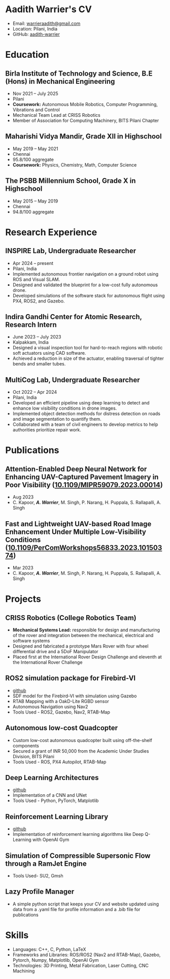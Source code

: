 # Aadith Warrier's CV

- Email: [warrieraadith@gmail.com](mailto:warrieraadith@gmail.com)
- Location: Pilani, India
- GitHub: [aadith-warrier](https://github.com/aadith-warrier)

# Education

## Birla Institute of Technology and Science, B.E (Hons) in Mechanical Engineering

- Nov 2021 – July 2025
- Pilani
- **Coursework:** Autonomous Mobile Robotics, Computer Programming, Vibrations and Control
- Mechanical Team Lead at CRISS Robotics
- Member of Association for Computing Machinery, BITS Pilani Chapter

## Maharishi Vidya Mandir, Grade XII in Highschool

- May 2019 – May 2021
- Chennai
- 95.8/100 aggregate
- **Coursework:** Physics, Chemistry, Math, Computer Science

## The PSBB Millennium School, Grade X in Highschool

- May 2015 – May 2019
- Chennai
- 94.8/100 aggregate

# Research Experience

## INSPIRE Lab, Undergraduate Researcher

- Apr 2024 – present
- Pilani, India
- Implemented autonomous frontier navigation on a ground robot using ROS and Visual SLAM.
- Designed and validated the blueprint for a low-cost fully autonomous drone.
- Developed simulations of the software stack for autonomous flight using PX4, ROS2, and Gazebo.

## Indira Gandhi Center for Atomic Research, Research Intern

- June 2023 – July 2023
- Kalpakkam, India
- Designed a visual inspection tool for hard-to-reach regions with robotic soft actuators using CAD software.
- Achieved a reduction in size of the actuator, enabling traversal of tighter bends and smaller tubes.

## MultiCog Lab, Undergraduate Researcher

- Oct 2022 – Apr 2024
- Pilani, India
- Developed an efficient pipeline using deep learning to detect and enhance low visibility conditions in drone images.
- Implemented object detection methods for distress detection on roads and image segmentation to quantify them.
- Collaborated with a team of civil engineers to develop metrics to help authorities prioritize repair work.

# Publications

## Attention-Enabled Deep Neural Network for Enhancing UAV-Captured Pavement Imagery in Poor Visibility ([10.1109/MIPR59079.2023.00014](https://doi.org/10.1109/MIPR59079.2023.00014))

- Aug 2023
- C. Kapoor, **_A. Warrier_**, M. Singh, P. Narang, H. Puppala, S. Rallapalli, A. Singh

## Fast and Lightweight UAV-based Road Image Enhancement Under Multiple Low-Visibility Conditions ([10.1109/PerComWorkshops56833.2023.10150374](https://doi.org/10.1109/PerComWorkshops56833.2023.10150374))

- Mar 2023
- C. Kapoor, **_A. Warrier_**, M. Singh, P. Narang, H. Puppala, S. Rallapalli, A. Singh

# Projects

## CRISS Robotics (College Robotics Team)

- **Mechanical Systems Lead:** responsible for design and manufacturing of the rover and integration between the mechanical, electrical and software systems
- Designed and fabricated a prototype Mars Rover with four wheel differential drive and a 5DoF Manipulator
- Placed first at the International Rover Design Challenge and eleventh at the International Rover Challenge

## ROS2 simulation package for Firebird-VI

- [github](https://github.com/aadith-warrier/firebird-vi)
- SDF model for the Firebird-VI with simulation using Gazebo
- RTAB Mapping with a OakD-Lite RGBD sensor
- Autonomous Navigation using Nav2
- Tools Used - ROS2, Gazebo, Nav2, RTAB-Map

## Autonomous low-cost Quadcopter

- Custom low-cost autonomous quadcopter built using off-the-shelf components
- Secured a grant of INR 50,000 from the Academic Under Studies Division, BITS Pilani
- Tools Used - ROS, PX4 Autopilot, RTAB-Map

## Deep Learning Architectures

- [github](https://github.com/aadith-warrier/ML)
- Implementation of a CNN and UNet
- Tools Used - Python, PyTorch, Matplotlib

## Reinforcement Learning Library

- [github](https://github.com/aadith-warrier/RL)
- Implementation of reinforcement learning algorithms like Deep Q-Learning with OpenAI Gym

## Simulation of Compressible Supersonic Flow through a RamJet Engine

- Tools Used- SU2, Gmsh

## Lazy Profile Manager

- A simple python script that keeps your CV and website updated using data from a .yaml file for profile information and a .bib file for publications

# Skills

- Languages: C++, C, Python, LaTeX
- Frameworks and Libraries: ROS/ROS2 (Nav2 and RTAB-Map), Gazebo, Pytorch, Numpy, Matplotlib, OpenAI Gym
- Technologies: 3D Printing, Metal Fabrication, Laser Cutting, CNC Machining
